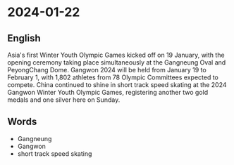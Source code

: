 # 2024-01-22

## English
Asia's first Winter Youth Olympic Games
kicked off on 19 January, with the opening
ceremony taking place simultaneously at
the Gangneung Oval and PeyongChang
Dome. Gangwon 2024 will be held from
January 19 to February 1, with 1,802
athletes from 78 Olympic Committees
expected to compete. China continued to 
shine in short track speed skating at the
2024 Gangwon Winter Youth Olympic
Games, registering another two gold
medals and one silver here on Sunday.

## Words
* Gangneung
* Gangwon
* short track speed skating
